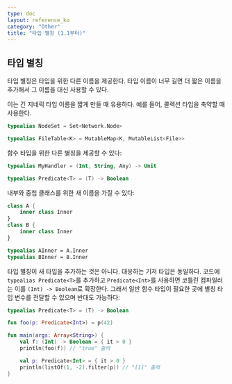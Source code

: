 ```yaml
---
type: doc
layout: reference_ko
category: "Other"
title: "타입 별칭 (1.1부터)"
---
```


## 타입 별칭

타입 별칭은 타입을 위한 다른 이름을 제공한다.
타입 이름이 너무 길면 더 짧은 이름을 추가해서 그 이름을 대신 사용할 수 있다.

이는 긴 지네릭 타입 이름을 짧게 만들 때 유용하다.
예를 들어, 콜렉션 타입을 축약할 때 사용한다.

``` kotlin
typealias NodeSet = Set<Network.Node>

typealias FileTable<K> = MutableMap<K, MutableList<File>>
```

함수 타입을 위한 다른 별칭을 제공할 수 있다:

``` kotlin
typealias MyHandler = (Int, String, Any) -> Unit

typealias Predicate<T> = (T) -> Boolean
```

내부와 중첩 클래스를 위한 새 이름을 가질 수 있다:

``` kotlin
class A {
    inner class Inner
}
class B {
    inner class Inner
}

typealias AInner = A.Inner
typealias BInner = B.Inner
```

타입 별칭이 새 타입을 추가하는 것은 아니다.
대응하는 기저 타입은 동일하다.
코드에 `typealias Predicate<T>`를 추가하고 `Predicate<Int>`를 사용하면 
코틀린 컴파일러는 이를 `(Int) -> Boolean`로 확장한다.
그래서 일반 함수 타입이 필요한 곳에 별칭 타입 변수를 전달할 수 있으며 반대도 가능하다:
 
``` kotlin
typealias Predicate<T> = (T) -> Boolean

fun foo(p: Predicate<Int>) = p(42)

fun main(args: Array<String>) {
    val f: (Int) -> Boolean = { it > 0 }
    println(foo(f)) // "true" 출력

    val p: Predicate<Int> = { it > 0 }
    println(listOf(1, -2).filter(p)) // "[1]" 출력
}
```
